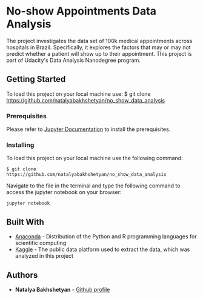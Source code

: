 # No-show Appointments Data Analysis

The project investigates the data set of 100k medical appointments across hospitals in Brazil. Specifically, it explores the factors that may or may not predict whether a patient will show up to their appointment. This project is part of Udacity's Data Analysis Nanodegree program.

## Getting Started

To load this project on your local machine use:
$ git clone https://github.com/natalyabakhshetyan/no_show_data_analysis

### Prerequisites

Please refer to [Jupyter Documentation](https://jupyter.readthedocs.io/en/latest/install.html) to install the prerequisites.

### Installing

To load this project on your local machine use the following command:

```
$ git clone https://github.com/natalyabakhshetyan/no_show_data_analysis
```

Navigate to the file in the terminal and type the following command to access the jupyter notebook on your browser:

```
jupyter notebook
```

## Built With

* [Anaconda](https://www.anaconda.com/) - Distribution of the Python and R programming languages for scientific computing
* [Kaggle](https://www.kaggle.com/) - The public data platform used to extract the data, which was analyzed in this project

## Authors

* **Natalya Bakhshetyan** - [Github profile](https://github.com/natalyabakhshetyan)
